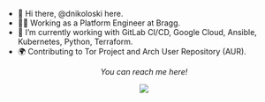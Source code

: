 - 👋 Hi there, @dnikoloski here.
- 👨‍💻 Working as a Platform Engineer at Bragg.
- 🌱 I’m currently working with GitLab CI/CD, Google Cloud, Ansible, Kubernetes, Python, Terraform.
- 🌍 Contributing to Tor Project and Arch User Repository (AUR).

<p align="center">
  <i>You can reach me here!</i>

<p align="center">
<a href= "https://www.linkedin.com/in/rwx-dan/"><img src="https://img.icons8.com/material-outlined/30/000000/linkedin.png"/></a>
</p>


<!---
dnikoloski/dnikoloski is a ✨ special ✨ repository because its `README.md` (this file) appears on your GitHub profile.
You can click the Preview link to take a look at your changes.
--->
